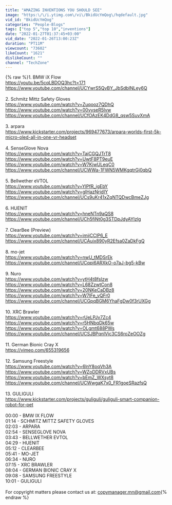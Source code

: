 ```yaml
---
title: "AMAZING INVENTIONS YOU SHOULD SEE"
image: "https:\/\/i.ytimg.com\/vi\/BkidUcYmQog\/hqdefault.jpg"
vid_id: "BkidUcYmQog"
categories: "People-Blogs"
tags: ["top 5","top 10","inventions"]
date: "2022-01-27T01:37:45+03:00"
vid_date: "2022-01-26T13:00:23Z"
duration: "PT11M"
viewcount: "73602"
likeCount: "1621"
dislikeCount: ""
channel: "TechZone"
---
```

{% raw %}1. BMW iX Flow <br /><a rel="nofollow" target="blank" href="https://youtu.be/5cqLBDOQ3hc?t=171">https://youtu.be/5cqLBDOQ3hc?t=171</a><br /><a rel="nofollow" target="blank" href="https://www.youtube.com/channel/UCYwrS5QvBY_JbSdbINLey6Q">https://www.youtube.com/channel/UCYwrS5QvBY_JbSdbINLey6Q</a><br /><br />2. Schmitz Mittz Safety Gloves<br /><a rel="nofollow" target="blank" href="https://www.youtube.com/watch?v=Zuqooz7QDhQ">https://www.youtube.com/watch?v=Zuqooz7QDhQ</a>  <br /><a rel="nofollow" target="blank" href="https://www.youtube.com/watch?v=00vyseR5lvw">https://www.youtube.com/watch?v=00vyseR5lvw</a>  <br /><a rel="nofollow" target="blank" href="https://www.youtube.com/channel/UCfOAzEK4DdG8_qsw5SuvXmA">https://www.youtube.com/channel/UCfOAzEK4DdG8_qsw5SuvXmA</a><br /><br />3. arpara <br /><a rel="nofollow" target="blank" href="https://www.kickstarter.com/projects/969477673/arpara-worlds-first-5k-micro-oled-all-in-one-vr-headset">https://www.kickstarter.com/projects/969477673/arpara-worlds-first-5k-micro-oled-all-in-one-vr-headset</a><br /><br />4. SenseGlove Nova <br /><a rel="nofollow" target="blank" href="https://www.youtube.com/watch?v=TajCGQJTrT8">https://www.youtube.com/watch?v=TajCGQJTrT8</a>  <br /><a rel="nofollow" target="blank" href="https://www.youtube.com/watch?v=UwtF8PT9euE">https://www.youtube.com/watch?v=UwtF8PT9euE</a>  <br /><a rel="nofollow" target="blank" href="https://www.youtube.com/watch?v=W7KjwULeqC0">https://www.youtube.com/watch?v=W7KjwULeqC0</a><br /><a rel="nofollow" target="blank" href="https://www.youtube.com/channel/UCWWa-1FWN5WMKgqtrGj0qbQ">https://www.youtube.com/channel/UCWWa-1FWN5WMKgqtrGj0qbQ</a> <br /><br />5. Bellwether eVTOL <br /><a rel="nofollow" target="blank" href="https://www.youtube.com/watch?v=YlPfR_igEbY">https://www.youtube.com/watch?v=YlPfR_igEbY</a>  <br /><a rel="nofollow" target="blank" href="https://www.youtube.com/watch?v=glHazNridIY">https://www.youtube.com/watch?v=glHazNridIY</a>  <br /><a rel="nofollow" target="blank" href="https://www.youtube.com/channel/UCs9uKr41xZqNTQDwcBmeZJg">https://www.youtube.com/channel/UCs9uKr41xZqNTQDwcBmeZJg</a> <br /><br />6. HUENIT <br /><a rel="nofollow" target="blank" href="https://www.youtube.com/watch?v=hneNTn9aQS8">https://www.youtube.com/watch?v=hneNTn9aQS8</a><br /><a rel="nofollow" target="blank" href="https://www.youtube.com/channel/UCh5fiNt0g3STDpJdyAYlzlg">https://www.youtube.com/channel/UCh5fiNt0g3STDpJdyAYlzlg</a><br /><br />7. ClearBee  (Preview)<br /><a rel="nofollow" target="blank" href="https://www.youtube.com/watch?v=imijCClP6_E">https://www.youtube.com/watch?v=imijCClP6_E</a><br /><a rel="nofollow" target="blank" href="https://www.youtube.com/channel/UCAuix890yR2Efsa0ZaDkFgQ">https://www.youtube.com/channel/UCAuix890yR2Efsa0ZaDkFgQ</a><br /><br />8. mo-jet <br /><a rel="nofollow" target="blank" href="https://www.youtube.com/watch?v=nwU_tMDSrEk">https://www.youtube.com/watch?v=nwU_tMDSrEk</a><br /><a rel="nofollow" target="blank" href="https://www.youtube.com/channel/UCqpi6ARXkO-o7aJ-bg5-kBw">https://www.youtube.com/channel/UCqpi6ARXkO-o7aJ-bg5-kBw</a><br /><br />9. Nuro <br /><a rel="nofollow" target="blank" href="https://www.youtube.com/watch?v=ytH4t8fsIzw">https://www.youtube.com/watch?v=ytH4t8fsIzw</a>  <br /><a rel="nofollow" target="blank" href="https://www.youtube.com/watch?v=L68ZzwtCon8">https://www.youtube.com/watch?v=L68ZzwtCon8</a>  <br /><a rel="nofollow" target="blank" href="https://www.youtube.com/watch?v=20NKeCaDBz8">https://www.youtube.com/watch?v=20NKeCaDBz8</a>  <br /><a rel="nofollow" target="blank" href="https://www.youtube.com/watch?v=W7lFe_vQFr0">https://www.youtube.com/watch?v=W7lFe_vQFr0</a> <br /><a rel="nofollow" target="blank" href="https://www.youtube.com/channel/UCGpqBGM6YhaFgDw0f3rUXGg">https://www.youtube.com/channel/UCGpqBGM6YhaFgDw0f3rUXGg</a><br /><br />10. XRC Brawler <br /><a rel="nofollow" target="blank" href="https://www.youtube.com/watch?v=rUeLPJv7Zc4">https://www.youtube.com/watch?v=rUeLPJv7Zc4</a>  <br /><a rel="nofollow" target="blank" href="https://www.youtube.com/watch?v=r5HNbqDk65w">https://www.youtube.com/watch?v=r5HNbqDk65w</a>  <br /><a rel="nofollow" target="blank" href="https://www.youtube.com/watch?v=OLgmt688PWs">https://www.youtube.com/watch?v=OLgmt688PWs</a>  <br /><a rel="nofollow" target="blank" href="https://www.youtube.com/channel/UCSJBPqnlVjc3CS6roZeOOZg">https://www.youtube.com/channel/UCSJBPqnlVjc3CS6roZeOOZg</a> <br /><br />11. German Bionic Cray X<br /><a rel="nofollow" target="blank" href="https://vimeo.com/655319656">https://vimeo.com/655319656</a><br /><br />12. Samsung Freestyle <br /><a rel="nofollow" target="blank" href="https://www.youtube.com/watch?v=6lnY8oqVh3A">https://www.youtube.com/watch?v=6lnY8oqVh3A</a>  <br /><a rel="nofollow" target="blank" href="https://www.youtube.com/watch?v=WZoDDRVxUBs">https://www.youtube.com/watch?v=WZoDDRVxUBs</a>  <br /><a rel="nofollow" target="blank" href="https://www.youtube.com/watch?v=bEmZ_WXsyt8">https://www.youtube.com/watch?v=bEmZ_WXsyt8</a>  <br /><a rel="nofollow" target="blank" href="https://www.youtube.com/channel/UCWwgaK7x0_FR1goeSRazfsQ">https://www.youtube.com/channel/UCWwgaK7x0_FR1goeSRazfsQ</a> <br /><br />13. GULIGULI <br /><a rel="nofollow" target="blank" href="https://www.kickstarter.com/projects/guliguli/guliguli-smart-companion-robot-for-pet">https://www.kickstarter.com/projects/guliguli/guliguli-smart-companion-robot-for-pet</a><br /><br />00:00 - BMW IX FLOW <br />01:14 - SCHMITZ MITTZ SAFETY GLOVES<br />02:03 - ARPARA <br />02:54 - SENSEGLOVE NOVA <br />03:43 - BELLWETHER EVTOL <br />04:29 - HUENIT <br />05:12 - CLEARBEE <br />05:41 - MO-JET <br />06:34 - NURO <br />07:15 - XRC BRAWLER <br />08:04 - GERMAN BIONIC CRAY X<br />09:08 - SAMSUNG FREESTYLE <br />10:01 - GULIGULI<br /><br />For copyright matters please contact us at: copymanager.mn@gmail.com{% endraw %}
